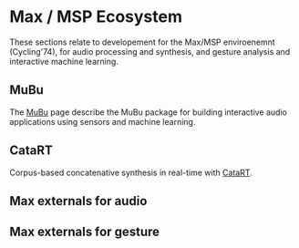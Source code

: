 # Max / MSP Ecosystem

These sections relate to developement for the Max/MSP enviroenemnt (Cycling'74), for audio processing and synthesis, and gesture analysis and interactive machine learning.

## MuBu
The [MuBu](/max-msp/mubu.html) page describe the MuBu package for building interactive audio applications using sensors and machine learning.

## CataRT

Corpus-based concatenative synthesis in real-time with [CataRT](/max-msp/catart.html).

## Max externals for audio

## Max externals for gesture

